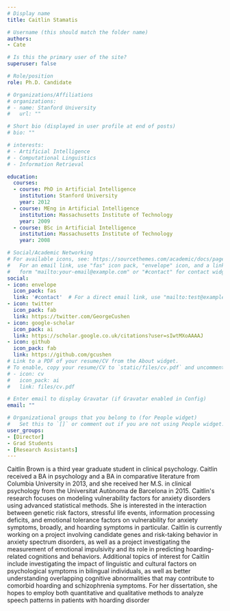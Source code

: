 ```yaml
---
# Display name
title: Caitlin Stamatis

# Username (this should match the folder name)
authors:
- Cate

# Is this the primary user of the site?
superuser: false

# Role/position
role: Ph.D. Candidate

# Organizations/Affiliations
# organizations:
# - name: Stanford University
#   url: ""

# Short bio (displayed in user profile at end of posts)
# bio: ""

# interests:
# - Artificial Intelligence
# - Computational Linguistics
# - Information Retrieval

education:
  courses:
  - course: PhD in Artificial Intelligence
    institution: Stanford University
    year: 2012
  - course: MEng in Artificial Intelligence
    institution: Massachusetts Institute of Technology
    year: 2009
  - course: BSc in Artificial Intelligence
    institution: Massachusetts Institute of Technology
    year: 2008

# Social/Academic Networking
# For available icons, see: https://sourcethemes.com/academic/docs/page-builder/#icons
#   For an email link, use "fas" icon pack, "envelope" icon, and a link in the
#   form "mailto:your-email@example.com" or "#contact" for contact widget.
social:
- icon: envelope
  icon_pack: fas
  link: '#contact'  # For a direct email link, use "mailto:test@example.org".
- icon: twitter
  icon_pack: fab
  link: https://twitter.com/GeorgeCushen
- icon: google-scholar
  icon_pack: ai
  link: https://scholar.google.co.uk/citations?user=sIwtMXoAAAAJ
- icon: github
  icon_pack: fab
  link: https://github.com/gcushen
# Link to a PDF of your resume/CV from the About widget.
# To enable, copy your resume/CV to `static/files/cv.pdf` and uncomment the lines below.
# - icon: cv
#   icon_pack: ai
#   link: files/cv.pdf

# Enter email to display Gravatar (if Gravatar enabled in Config)
email: ""

# Organizational groups that you belong to (for People widget)
#   Set this to `[]` or comment out if you are not using People widget.
user_groups:
- [Director]
- Grad Students
- [Research Assistants]
---
```


Caitlin Brown is a third year graduate student in clinical psychology. Caitlin received a BA in psychology and a BA in comparative literature from Columbia University in 2013, and she received her M.S. in clinical psychology from the Universitat Autònoma de Barcelona in 2015. Caitlin's research focuses on modeling vulnerability factors for anxiety disorders using advanced statistical methods. She is interested in the interaction between genetic risk factors, stressful life events, information processing deficits, and emotional tolerance factors on vulnerability for anxiety symptoms, broadly, and hoarding symptoms in particular. Caitlin is currently working on a project involving candidate genes and risk-taking behavior in anxiety spectrum disorders, as well as a project investigating the measurement of emotional impulsivity and its role in predicting hoarding-related cognitions and behaviors. Additional topics of interest for Caitlin include investigating the impact of linguistic and cultural factors on psychological symptoms in bilingual individuals, as well as better understanding overlapping cognitive abnormalities that may contribute to comorbid hoarding and schizophrenia symptoms. For her dissertation, she hopes to employ both quantitative and qualitative methods to analyze speech patterns in patients with hoarding disorder
